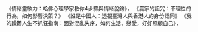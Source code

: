 《情緒靈敏力：哈佛心理學家教你4步驟與情緒脫鉤》，
《贏家的詛咒：不理性的行為，如何影響決策？》
《誰是中國人：透視臺灣人與香港人的身份認同》
《我的躁鬱人生不抓狂指南：面對混亂失序，如何生活、戀愛，好好照顧自己》，
